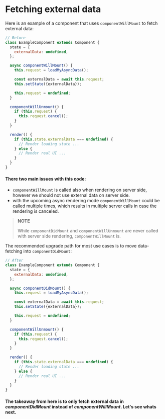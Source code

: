 # Fetching external data

Here is an example of a component that uses `componentWillMount` to fetch external data:

```js
// Before
class ExampleComponent extends Component {
  state = {
    externalData: undefined,
  };

  async componentWillMount() {
    this.request = loadMyAsyncData();

    const externalData = await this.request;
    this.setState({externalData});

    this.request = undefined;
  }

  componentWillUnmount() {
    if (this.request) {
      this.request.cancel();
    }
  }

  render() {
    if (this.state.externalData === undefined) {
      // Render loading state ...
    } else {
      // Render real UI ...
    }
  }
}
```

#### There two main issues with this code:

- `componentWillMount` is called also when rendering on server side, however we should not use external data on server side.
- with the upcoming async rendering mode `componentWillMount` could be called multiple times, which results in multiple server calls in case the rendering is canceled.

>
> __NOTE__
>
> While `componentDidMount` and `componentWillUnmount` are never called with server side rendering, `componentWillMount` is.

The recommended upgrade path for most use cases is to move data-fetching into `componentDidMount`:

```js
// After
class ExampleComponent extends Component {
  state = {
    externalData: undefined,
  };

  async componentDidMount() {
    this.request = loadMyAsyncData();

    const externalData = await this.request;
    this.setState({externalData});

    this.request = undefined;
  }

  componentWillUnmount() {
    if (this.request) {
      this.request.cancel();
    }
  }

  render() {
    if (this.state.externalData === undefined) {
      // Render loading state ...
    } else {
      // Render real UI ...
    }
  }
}
```

#### The takeaway from here is to only fetch external data in _componentDidMount_ instead of _componentWillMount_. Let's see whats next.
